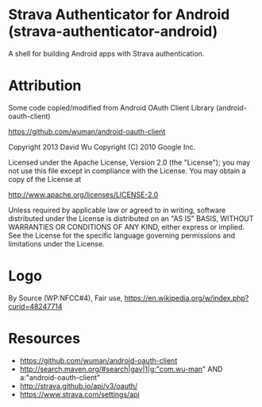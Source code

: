 Strava Authenticator for Android (strava-authenticator-android)
===============================================================

A shell for building Android apps with Strava authentication.


Attribution
===========

Some code copied/modified from Android OAuth Client Library (android-oauth-client)

https://github.com/wuman/android-oauth-client

Copyright 2013 David Wu
Copyright (C) 2010 Google Inc.

Licensed under the Apache License, Version 2.0 (the "License");
you may not use this file except in compliance with the License.
You may obtain a copy of the License at

http://www.apache.org/licenses/LICENSE-2.0

Unless required by applicable law or agreed to in writing, software
distributed under the License is distributed on an "AS IS" BASIS,
WITHOUT WARRANTIES OR CONDITIONS OF ANY KIND, either express or implied.
See the License for the specific language governing permissions and
limitations under the License.


Logo
====

By Source (WP:NFCC#4), Fair use, https://en.wikipedia.org/w/index.php?curid=48247714


Resources
=========

- https://github.com/wuman/android-oauth-client
- http://search.maven.org/#search|gav|1|g:"com.wu-man" AND a:"android-oauth-client"
- http://strava.github.io/api/v3/oauth/
- https://www.strava.com/settings/api
